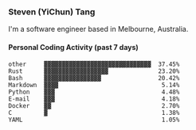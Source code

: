 ### Steven (YiChun) Tang

I'm a software engineer based in Melbourne, Australia.

#### Personal Coding Activity (past 7 days)
```
other     ▓▓▓▓▓▓▓▓▓▓▓▓▓▓▓▓▓▓▓▓▓▓▓▓▓▓▓▓▓▓  37.45%
Rust      ▓▓▓▓▓▓▓▓▓▓▓▓▓▓▓▓▓▓              23.20%
Bash      ▓▓▓▓▓▓▓▓▓▓▓▓▓▓▓▓                20.42%
Markdown  ▓▓▓▓                             5.14%
Python    ▓▓▓                              4.48%
E-mail    ▓▓▓                              4.18%
Docker    ▓▓                               2.70%
C         ▓                                1.38%
YAML                                       1.05%
```
